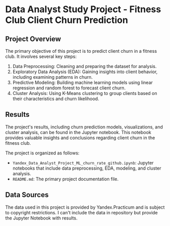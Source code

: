 # Data Analyst Study Project - Fitness Club Client Churn Prediction

## Project Overview
The primary objective of this project is to predict client churn in a fitness club. It involves several key steps:
1. Data Preprocessing: Cleaning and preparing the dataset for analysis.
2. Exploratory Data Analysis (EDA): Gaining insights into client behavior, including examining patterns in churn.
3. Predictive Modeling: Building machine learning models using linear regression and random forest to forecast client churn.
4. Cluster Analysis: Using K-Means clustering to group clients based on their characteristics and churn likelihood.

## Results
The project's results, including churn prediction models, visualizations, and cluster analysis, can be found in the Jupyter notebook. This notebook provides valuable insights and conclusions regarding client churn in the fitness club.

The project is organized as follows:
- `Yandex_Data_Analyst_Project_ML_churn_rate_github.ipynb`: Jupyter notebooks that include data preprocessing, EDA, modeling, and cluster analysis.
- `README.md`: The primary project documentation file.

## Data Sources
The data used in this project is provided by Yandex.Practicum and is subject to copyright restrictions. I can't include the data in repository but provide the Jupyter Notebook with results. 
